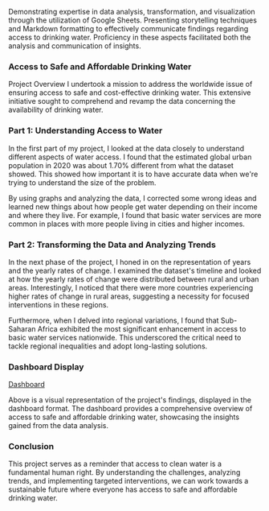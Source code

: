 Demonstrating expertise in data analysis, transformation, and visualization through the utilization of Google Sheets. Presenting storytelling techniques and Markdown formatting to effectively communicate findings regarding access to drinking water. Proficiency in these aspects facilitated both the analysis and communication of insights.

### Access to Safe and Affordable Drinking Water
Project Overview
I undertook a mission to address the worldwide issue of ensuring access to safe and cost-effective drinking water. This extensive initiative sought to comprehend and revamp the data concerning the availability of drinking water.

### Part 1: Understanding Access to Water
In the first part of my project, I looked at the data closely to understand different aspects of water access. I found that the estimated global urban population in 2020 was about 1.70% different from what the dataset showed. This showed how important it is to have accurate data when we're trying to understand the size of the problem.

By using graphs and analyzing the data, I corrected some wrong ideas and learned new things about how people get water depending on their income and where they live. For example, I found that basic water services are more common in places with more people living in cities and higher incomes.

### Part 2: Transforming the Data and Analyzing Trends
In the next phase of the project, I honed in on the representation of years and the yearly rates of change. I examined the dataset's timeline and looked at how the yearly rates of change were distributed between rural and urban areas. Interestingly, I noticed that there were more countries experiencing higher rates of change in rural areas, suggesting a necessity for focused interventions in these regions.

Furthermore, when I delved into regional variations, I found that Sub-Saharan Africa exhibited the most significant enhancement in access to basic water services nationwide. This underscored the critical need to tackle regional inequalities and adopt long-lasting solutions.

### Dashboard Display

[Dashboard](![dashboard](https://github.com/NelisiweBezana/Preparing-data-with-Googlesheets-Excel/assets/140618126/8e7b5b87-0a74-43a3-bcfe-a17fe6ff1e6e)
)

Above is a visual representation of the project's findings, displayed in the dashboard format. The dashboard provides a comprehensive overview of access to safe and affordable drinking water, showcasing the insights gained from the data analysis.

### Conclusion
This project serves as a reminder that access to clean water is a fundamental human right. By understanding the challenges, analyzing trends, and implementing targeted interventions, we can work towards a sustainable future where everyone has access to safe and affordable drinking water.
